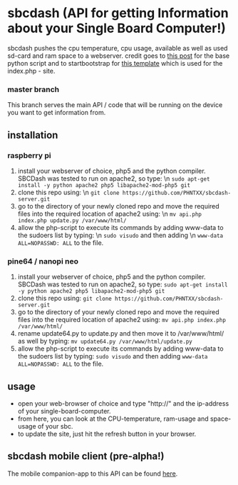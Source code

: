 # sbcdash (API for getting Information about your Single Board Computer!)
sbcdash pushes the cpu temperature, cpu usage, available as well as used sd-card and ram space to a webserver.
credit goes to [this post](https://www.raspberrypi.org/forums/viewtopic.php?f=32&t=22180) for the base python script and to startbootstrap for [this template](https://startbootstrap.com/template-overviews/grayscale/) which is used for the index.php - site.

### master branch
This branch serves the main API / code that will be running on the device you want to get information from.

## installation

### raspberry pi
1. install your webserver of choice, php5 and the python compiler. SBCDash was tested to run on apache2, so type: \n `sudo apt-get install -y python apache2 php5 libapache2-mod-php5 git`
2. clone this repo using: \n `git clone https://github.com/PHNTXX/sbcdash-server.git`
3. go to the directory of your newly cloned repo and move the required files into the required location of apache2 using: \n `mv api.php index.php update.py /var/www/html/`
4. allow the php-script to execute its commands by adding www-data to the sudoers list by typing: \n `sudo visudo` and then adding \n `www-data ALL=NOPASSWD: ALL` to the file.

### pine64 / nanopi neo
1. install your webserver of choice, php5 and the python compiler. SBCDash was tested to run on apache2, so type:
`sudo apt-get install -y python apache2 php5 libapache2-mod-php5 git`
2. clone this repo using:
`git clone https://github.com/PHNTXX/sbcdash-server.git`
3. go to the directory of your newly cloned repo and move the required files into the required location of apache2 using:
`mv api.php index.php /var/www/html/`
4. rename update64.py to update.py and then move it to /var/www/html/ as well by typing:
`mv update64.py /var/www/html/update.py`
5. allow the php-script to execute its commands by adding www-data to the sudoers list by typing:
`sudo visudo` and then adding `www-data ALL=NOPASSWD: ALL` to the file.

## usage
* open your web-browser of choice and type "http://" and the ip-address of your single-board-computer.
* from here, you can look at the CPU-temperature, ram-usage and space-usage of your sbc.
* to update the site, just hit the refresh button in your browser.

## sbcdash mobile client (pre-alpha!)
The mobile companion-app to this API can be found [here](https://github.com/phntxx/sbcdash-client/).
